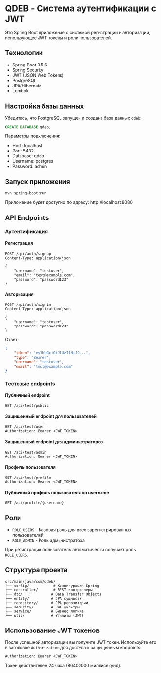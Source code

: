 # QDEB - Система аутентификации с JWT

Это Spring Boot приложение с системой регистрации и авторизации, использующее JWT токены и роли пользователей.

## Технологии

- Spring Boot 3.5.6
- Spring Security
- JWT (JSON Web Tokens)
- PostgreSQL
- JPA/Hibernate
- Lombok

## Настройка базы данных

Убедитесь, что PostgreSQL запущен и создана база данных `qdeb`:

```sql
CREATE DATABASE qdeb;
```

Параметры подключения:
- Host: localhost
- Port: 5432
- Database: qdeb
- Username: postgres
- Password: admin

## Запуск приложения

```bash
mvn spring-boot:run
```

Приложение будет доступно по адресу: http://localhost:8080

## API Endpoints

### Аутентификация

#### Регистрация
```
POST /api/auth/signup
Content-Type: application/json

{
    "username": "testuser",
    "email": "test@example.com",
    "password": "password123"
}
```

#### Авторизация
```
POST /api/auth/signin
Content-Type: application/json

{
    "username": "testuser",
    "password": "password123"
}
```

Ответ:
```json
{
    "token": "eyJhbGciOiJIUzI1NiJ9...",
    "type": "Bearer",
    "username": "testuser",
    "email": "test@example.com"
}
```

### Тестовые endpoints

#### Публичный endpoint
```
GET /api/test/public
```

#### Защищенный endpoint для пользователей
```
GET /api/test/user
Authorization: Bearer <JWT_TOKEN>
```

#### Защищенный endpoint для администраторов
```
GET /api/test/admin
Authorization: Bearer <JWT_TOKEN>
```

#### Профиль пользователя
```
GET /api/test/profile
Authorization: Bearer <JWT_TOKEN>
```

#### Публичный профиль пользователя по username
```
GET /api/profile/{username}
```

## Роли

- `ROLE_USERS` - Базовая роль для всех зарегистрированных пользователей
- `ROLE_ADMIN` - Роль администратора

При регистрации пользователь автоматически получает роль `ROLE_USERS`.

## Структура проекта

```
src/main/java/com/qdeb/
├── config/           # Конфигурации Spring
├── controller/       # REST контроллеры
├── dto/             # Data Transfer Objects
├── entity/          # JPA сущности
├── repository/      # JPA репозитории
├── security/        # JWT фильтры
├── service/         # Бизнес логика
└── util/            # Утилиты (JWT)
```

## Использование JWT токенов

После успешной авторизации вы получите JWT токен. Используйте его в заголовке `Authorization` для доступа к защищенным endpoints:

```
Authorization: Bearer <JWT_TOKEN>
```

Токен действителен 24 часа (86400000 миллисекунд).
